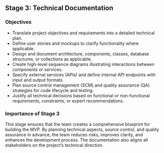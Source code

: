 ## Stage 3: Technical Documentation

### Objectives

- Translate project objectives and requirements into a detailed technical plan.
- Define user stories and mockups to clarify functionality where applicable.
- Design and document architecture, components, classes, database structures, or collections as applicable.
- Create high-level sequence diagrams illustrating interactions between components or services.
- Specify external services (APIs) and define internal API endpoints with input and output formats.
- Plan source control management (SCM) and quality assurance (QA) strategies for code lifecycle and testing.
- Justify all technical decisions based on functional or non-functional requirements, constraints, or expert recommendations.

### Importance of Stage 3

This stage ensures that the team creates a comprehensive blueprint for building the MVP. By planning technical aspects, source control, and quality assurance in advance, the team reduces risks, improves clarity, and enhances the development process. The documentation also aligns all stakeholders on the project’s technical direction.

